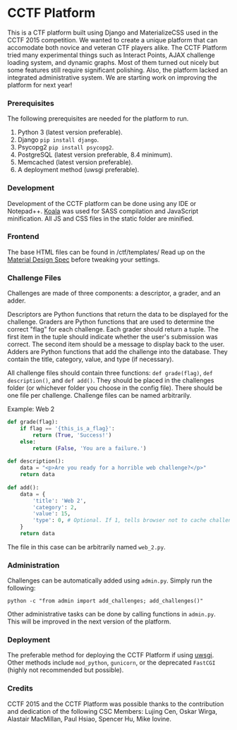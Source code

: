 # CCTF Platform
This is a CTF platform built using Django and MaterializeCSS used in the CCTF 2015 competition. We wanted to create a unique platform that can accomodate both novice and veteran CTF players alike. The CCTF Platform tried many experimental things such as Interact Points, AJAX challenge loading system, and dynamic graphs. Most of them turned out nicely but some features still require significant polishing. Also, the platform lacked an integrated administrative system. We are starting work on improving the platform for next year!

### Prerequisites
The following prerequisites are needed for the platform to run.

1. Python 3 (latest version preferable).
2. Django ```pip install django```.
3. Psycopg2 ```pip install psycopg2```.
4. PostgreSQL (latest version preferable, 8.4 minimum).
5. Memcached (latest version preferable).
5. A deployment method (uwsgi preferable).

### Development
Development of the CCTF platform can be done using any IDE or Notepad++. [Koala](http://koala-app.com/) was used for SASS compilation and JavaScript minification. All JS and CSS files in the static folder are minified.

### Frontend
The base HTML files can be found in /ctf/templates/ Read up on the [Material Design Spec](http://www.google.com/design/spec/material-design/introduction.html) before tweaking your settings. 

### Challenge Files
Challenges are made of three components: a descriptor, a grader, and an adder.

Descriptors are Python functions that return the data to be displayed for the challenge. Graders are Python functions that are used to determine the correct "flag" for each challenge. Each grader should return a tuple. The first item in the tuple should indicate whether the user's submission was correct. The second item should be a message to display back to the user. Adders are Python functions that add the challenge into the database. They contain the title, category, value, and type (if necessary).

All challenge files should contain three functions: ```def grade(flag)```, ```def description()```, and ```def add()```. They should be placed in the challenges folder (or whichever folder you choose in the config file). There should be one file per challenge. Challenge files can be named arbitrarily.

Example: Web 2

```python
def grade(flag):
	if flag == '{this_is_a_flag}':
		return (True, 'Success!')
	else:
		return (False, 'You are a failure.')
    
def description():
	data = "<p>Are you ready for a horrible web challenge?</p>"
    return data
    	
def add():
	data = {
		'title': 'Web 2',
		'category': 2,
		'value': 15,
		'type': 0, # Optional. If 1, tells browser not to cache challenge.
	}
	return data
```


The file in this case can be arbitrarily named ```web_2.py```.

### Administration
Challenges can be automatically added using ```admin.py```. Simply run the following:
```
python -c "from admin import add_challenges; add_challenges()"
```

Other administrative tasks can be done by calling functions in ```admin.py```. This will be improved in the next version of the platform.

### Deployment
The preferable method for deploying the CCTF Platform if using [uwsgi](https://github.com/unbit/uwsgi). Other methods include ```mod_python```, ```gunicorn```, or the deprecated ```FastCGI``` (highly not recommended but possible).

### Credits
CCTF 2015 and the CCTF Platform was possible thanks to the contribution and dedication of the following CSC Members: Lujing Cen, Oskar Wirga, Alastair MacMillan, Paul Hsiao, Spencer Hu, Mike Iovine.
